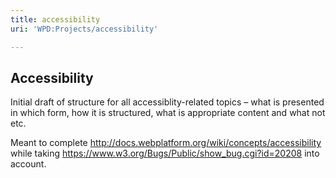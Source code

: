 ```yaml
---
title: accessibility
uri: 'WPD:Projects/accessibility'

---
```

## Accessibility

Initial draft of structure for all accessiblity-related topics – what is presented in which form, how it is structured, what is appropriate content and what not etc.

Meant to complete <http://docs.webplatform.org/wiki/concepts/accessibility> while taking <https://www.w3.org/Bugs/Public/show_bug.cgi?id=20208> into account.
